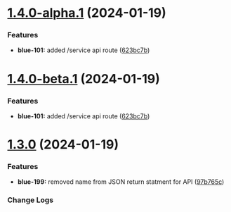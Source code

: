 # [1.4.0-alpha.1](https://github.com/ServerGalaxy/origins/compare/v1.3.0...v1.4.0-alpha.1) (2024-01-19)

### Features

- **blue-101:** added /service api route ([623bc7b](https://github.com/ServerGalaxy/origins/commit/623bc7b309f53f43587608bcee57505ae4e99d06))

# [1.4.0-beta.1](https://github.com/ServerGalaxy/origins/compare/v1.3.0...v1.4.0-beta.1) (2024-01-19)

### Features

- **blue-101:** added /service api route ([623bc7b](https://github.com/ServerGalaxy/origins/commit/623bc7b309f53f43587608bcee57505ae4e99d06))

# [1.3.0](https://github.com/ServerGalaxy/origins/compare/v1.2.1...v1.3.0) (2024-01-19)

### Features

- **blue-199:** removed name from JSON return statment for API ([97b765c](https://github.com/ServerGalaxy/origins/commit/97b765cf3e454dfcc274c76cfd0fd84b96242383))

### Change Logs

